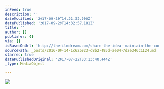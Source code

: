 ```yaml
---
inFeed: true
description: ''
dateModified: '2017-09-29T14:32:55.090Z'
datePublished: '2017-09-29T14:32:57.181Z'
title: ''
author: []
publisher: {}
via: {}
isBasedOnUrl: 'http://thefilmdream.com/share-the-idea--maintain-the-connection.html'
sourcePath: _posts/2016-09-14-1c625923-d8b2-495d-ae04-7d2e346c1124.md
starred: true
datePublishedOriginal: '2017-07-22T03:13:40.444Z'
_type: MediaObject

---
```

<article style=""><img src="http://thefilmdream.com/image/116248214_scaled_801x392.jpg" /></article>